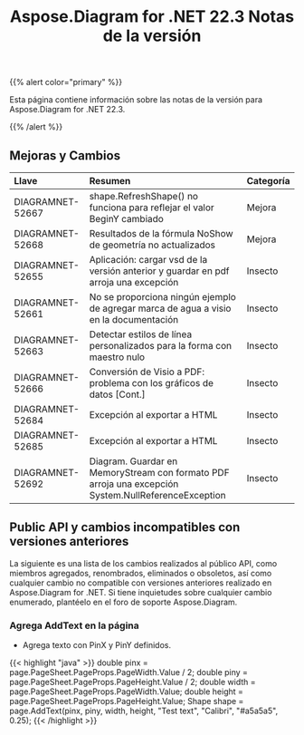 ﻿---
title: Aspose.Diagram for .NET 22.3 Notas de la versión
type: docs
weight: 25
url: /es/net/aspose-diagram-for-net-22-3-release-notes/
---
{{% alert color="primary" %}} 

Esta página contiene información sobre las notas de la versión para Aspose.Diagram for .NET 22.3.

{{% /alert %}} 
## **Mejoras y Cambios**

|**Llave**|**Resumen**|**Categoría**|
|:- |:- |:- |
|DIAGRAMNET-52667|shape.RefreshShape() no funciona para reflejar el valor BeginY cambiado|Mejora|
|DIAGRAMNET-52668|Resultados de la fórmula NoShow de geometría no actualizados|Mejora|
|DIAGRAMNET-52655|Aplicación: cargar vsd de la versión anterior y guardar en pdf arroja una excepción|Insecto|
|DIAGRAMNET-52661|No se proporciona ningún ejemplo de agregar marca de agua a visio en la documentación|Insecto|
|DIAGRAMNET-52663|Detectar estilos de línea personalizados para la forma con maestro nulo|Insecto|
|DIAGRAMNET-52666|Conversión de Visio a PDF: problema con los gráficos de datos [Cont.]|Insecto|
|DIAGRAMNET-52684|Excepción al exportar a HTML|Insecto|
|DIAGRAMNET-52685|Excepción al exportar a HTML|Insecto|
|DIAGRAMNET-52692|Diagram. Guardar en MemoryStream con formato PDF arroja una excepción System.NullReferenceException|Insecto|

## **Public API y cambios incompatibles con versiones anteriores**
La siguiente es una lista de los cambios realizados al público API, como miembros agregados, renombrados, eliminados o obsoletos, así como cualquier cambio no compatible con versiones anteriores realizado en Aspose.Diagram for .NET. Si tiene inquietudes sobre cualquier cambio enumerado, plantéelo en el foro de soporte Aspose.Diagram.

### **Agrega AddText en la página**
- Agrega texto con PinX y PinY definidos.

{{< highlight "java" >}}
double pinx = page.PageSheet.PageProps.PageWidth.Value / 2;
double piny = page.PageSheet.PageProps.PageHeight.Value / 2;
double width = page.PageSheet.PageProps.PageWidth.Value;
double height = page.PageSheet.PageProps.PageHeight.Value;
Shape shape = page.AddText(pinx, piny, width, height, "Test text", "Calibri", "#a5a5a5", 0.25);
{{< /highlight >}}
